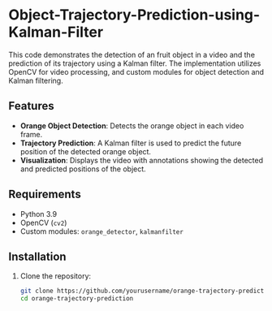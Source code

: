 # Object-Trajectory-Prediction-using-Kalman-Filter

This code demonstrates the detection of an fruit object in a video and the prediction of its trajectory using a Kalman filter. The implementation utilizes OpenCV for video processing, and custom modules for object detection and Kalman filtering.

## Features
- **Orange Object Detection**: Detects the orange object in each video frame.
- **Trajectory Prediction**: A Kalman filter is used to predict the future position of the detected orange object.
- **Visualization**: Displays the video with annotations showing the detected and predicted positions of the object.

## Requirements

- Python 3.9
- OpenCV (`cv2`)
- Custom modules: `orange_detector`, `kalmanfilter`

## Installation

1. Clone the repository:
   ```bash
   git clone https://github.com/yourusername/orange-trajectory-prediction.git
   cd orange-trajectory-prediction
